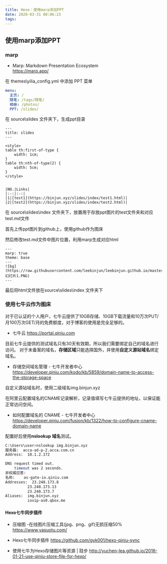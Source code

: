 ```yaml
---
title: Hexo：使用marp添加PPT
date: 2020-03-31 00:06:23
tags:
---
```



## 使用marp添加PPT

### marp
* Marp: Markdown Presentation Ecosystem  
https://marp.app/


在 themes\yilia\_config.yml 中添加 PPT 菜单
``` yml
menu:
  主页: /
  随笔: /tags/随笔/
  相册: /photos/
  PPT: /slides/
```

在 source\slides 文件夹下，生成ppt目录
```
---
title: slides
---

<style>
table th:first-of-type {
    width: 1cm;
}
table th:nth-of-type(2) {
    width: 5cm;
}
</style>


|NO.|Links|
|:-:|:-:|
|1|[test1](https://binjun.xyz/slides/index/test1.html)|
|2|[test2](https://binjun.xyz/slides/index/test2.html)|
```

在 source\slides\index 文件夹下，放置用于存放ppt图片的test文件夹和对应test.md文件

首先上传ppt图片到github上，使用github作为图床  

然后修改test.md文件中图片位置，利用marp生成对应html  
``` 
---
marp: true
theme: base
---
![bg](https://raw.githubusercontent.com/leebinjun/leebinjun.github.io/master/slides/index/coreXY/幻灯片1.PNG)
---
```

最后将html文件放在source\slides\index 文件夹下  

### 使用七牛云作为图床

对于已认证的个人用户，七牛云提供了10GB存储、10GB下载流量和10万次PUT/月100万次GET/月的免费额度，对于博客的使用是完全足够的。

* 七牛云
  https://portal.qiniu.com

目前七牛云提供的测试域名只有30天有效期，所以我们需要绑定自己的域名进行访问。
对于未备案的域名，**存储区域**只能选择国外，并使用**自定义源站域名**绑定域名。

* 存储空间域名管理 - 七牛开发者中心
  https://developer.qiniu.com/kodo/kb/5859/domain-name-to-access-the-storage-space

自定义源站域名时，使用二级域名img.binjun.xyz

在阿里云配置域名的CNAME记录解析，记录值填写七牛云提供的地址，以保证能正常访问空间。

* 如何配置域名的 CNAME - 七牛开发者中心
  https://developer.qiniu.com/fusion/kb/1322/how-to-configure-cname-domain-name

配置好后使用**nslookup 域名**测试。

``` bash
C:\Users\user>nslookup img.binjun.xyz
服务器:  acca-ad-p-2.acca.com.cn
Address:  10.1.2.172

DNS request timed out.
    timeout was 2 seconds.
非权威应答:
名称:    as-gate-io.qiniu.com
Addresses:  23.248.173.8
          23.248.173.13
          23.248.173.7
Aliases:  img.binjun.xyz
          iovip-as0.qbox.me
```

#### Hexo七牛同步插件

* 压缩图 -在线图片压缩工具(jpg、png、gif)无损压缩50%
  https://www.yasuotu.com/

* Hexo七牛同步插件
  https://github.com/gyk001/hexo-qiniu-sync

* 使用七牛为Hexo存储图片等资源 | 跬步
  http://yuchen-lea.github.io/2016-01-21-use-qiniu-store-file-for-hexo/
